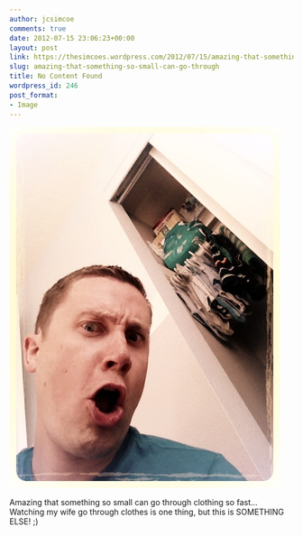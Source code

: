 ```yaml
---
author: jcsimcoe
comments: true
date: 2012-07-15 23:06:23+00:00
layout: post
link: https://thesimcoes.wordpress.com/2012/07/15/amazing-that-something-so-small-can-go-through/
slug: amazing-that-something-so-small-can-go-through
title: No Content Found
wordpress_id: 246
post_format:
- Image
---
```


![](/public/assets/tumblr_m785inuy4y1qbwpqvo1_500.jpg)

Amazing that something so small can go through clothing so fast… Watching my wife go through clothes is one thing, but this is SOMETHING ELSE! ;)
